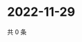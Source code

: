 # 2022-11-29

共 0 条

<!-- BEGIN WEIBO -->
<!-- 最后更新时间 Tue Nov 29 2022 09:14:55 GMT+0800 (China Standard Time) -->

<!-- END WEIBO -->
